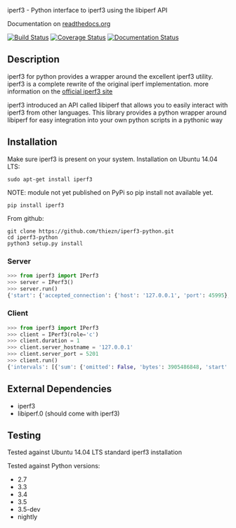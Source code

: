 iperf3 - Python interface to iperf3 using the libiperf API

Documentation on [readthedocs.org](https://iperf3-python.readthedocs.org/)

[![Build Status](https://travis-ci.org/thiezn/iperf3-python.svg?branch=master)](https://travis-ci.org/thiezn/iperf3-python)
[![Coverage Status](https://coveralls.io/repos/github/thiezn/iperf3-python/badge.svg?branch=master)](https://coveralls.io/github/thiezn/iperf3-python?branch=master)
[![Documentation Status](https://readthedocs.org/projects/iperf3-python/badge/?version=latest)](http://iperf3-python.readthedocs.io/en/latest/?badge=latest)

## Description

iperf3 for python provides a wrapper around the excellent iperf3 utility. iperf3 is a complete rewrite of the original iperf implementation. more information on the [official iperf3 site](https://iperf.fr/)

iperf3 introduced an API called libiperf that allows you to easily interact with iperf3 from other languages. This library provides a python wrapper around libiperf for easy integration into your own python scripts in a pythonic way

## Installation

Make sure iperf3 is present on your system. Installation on Ubuntu 14.04 LTS:

```
sudo apt-get install iperf3
```

NOTE: module not yet published on PyPi so pip install not available yet.
```
pip install iperf3
```

From github:
```
git clone https://github.com/thiezn/iperf3-python.git
cd iperf3-python
python3 setup.py install
```

### Server
```python
>>> from iperf3 import IPerf3
>>> server = IPerf3()
>>> server.run()
{'start': {'accepted_connection': {'host': '127.0.0.1', 'port': 45995}, 'version': 'iperf 3.0.6', 'timestamp': {'timesecs': 1471333681, 'time': 'Tue, 16 Aug 2016 07:48:01 GMT'}, 'connected': [{'local_host': '127.0.0.1', 'local_port': 5201, 'socket': 8, 'remote_port': 45996, 'remote_host': '127.0.0.1'}], 'tcp_mss_default': 16384, 'system_info': 'Linux server.local 2.6.18-408.el5 #1 SMP Fri Dec 11 14:03:08 EST 2015 x86_64 x86_64 x86_64 GNU/Linux\n', 'test_start': {'num_streams': 1, 'blksize': 131072, 'omit': 0, 'protocol': 'TCP', 'bytes': 0, 'blocks': 0, 'duration': 1, 'reverse': 0}, 'cookie': 'server.local.1471333681'}, 'intervals': [{'streams': [{'bits_per_second': 18954200000.0, 'socket': 8, 'end': 1.00009, 'omitted': False, 'bytes': 2369470464, 'start': 0, 'seconds': 1.00009}], 'sum': {'omitted': False, 'bits_per_second': 18954200000.0, 'end': 1.00009, 'bytes': 2369470464, 'start': 0, 'seconds': 1.00009}}, {'streams': [{'bits_per_second': 19773800000.0, 'socket': 8, 'end': 1.0388, 'omitted': False, 'bytes': 95682560, 'start': 1.00009, 'seconds': 0.0387108}], 'sum': {'omitted': False, 'bits_per_second': 19773800000.0, 'end': 1.0388, 'bytes': 95682560, 'start': 1.00009, 'seconds': 0.0387108}}], 'end': {'cpu_utilization_percent': {'remote_user': 1.75867, 'remote_system': 63.1275, 'host_user': 0.0386741, 'remote_total': 64.8035, 'host_total': 7.81372, 'host_system': 7.70424}, 'sum_sent': {'start': 0, 'bits_per_second': 19019900000.0, 'bytes': 2469724160, 'end': 1.0388, 'seconds': 1.0388}, 'streams': [{'sender': {'bits_per_second': 19019900000.0, 'socket': 8, 'end': 1.0388, 'bytes': 2469724160, 'start': 0, 'seconds': 1.0388}, 'receiver': {'bits_per_second': 18984700000.0, 'socket': 8, 'end': 1.0388, 'bytes': 2465153024, 'start': 0, 'seconds': 1.0388}}], 'sum_received': {'start': 0, 'bits_per_second': 18984700000.0, 'bytes': 2465153024, 'end': 1.0388, 'seconds': 1.0388}}}
```

### Client
```python
>>> from iperf3 import IPerf3
>>> client = IPerf3(role='c')
>>> client.duration = 1
>>> client.server_hostname = '127.0.0.1'
>>> client.server_port = 5201
>>> client.run()
{'intervals': [{'sum': {'omitted': False, 'bytes': 3905486848, 'start': 0, 'seconds': 1.00005, 'end': 1.00005, 'bits_per_second': 31242500000.0}, 'streams': [{'omitted': False, 'socket': 7, 'bytes': 3905486848, 'start': 0, 'seconds': 1.00005, 'end': 1.00005, 'bits_per_second': 31242500000.0}]}], 'start': {'system_info': 'Linux server.local 2.6.18-408.el5 #1 SMP Fri Dec 11 14:03:08 EST 2015 x86_64 x86_64 x86_64 GNU/Linux\n', 'timestamp': {'time': 'Mon, 15 Aug 2016 14:23:28 GMT', 'timesecs': 1471271008}, 'test_start': {'duration': 1, 'blksize': 131072, 'protocol': 'TCP', 'bytes': 0, 'blocks': 0, 'omit': 0, 'num_streams': 1, 'reverse': 0}, 'version': 'iperf 3.0.6', 'cookie': 'server.local.1471271008', 'connected': [{'local_host': '127.0.0.1', 'remote_host': '127.0.0.1', 'remote_port': 5201, 'socket': 7, 'local_port': 59464}], 'tcp_mss_default': 16384, 'connecting_to': {'host': '127.0.0.1', 'port': 5201}}, 'end': {'cpu_utilization_percent': {'remote_user': 0.0407711, 'host_user': 1.665, 'host_total': 96.216, 'remote_system': 1.83275, 'host_system': 94.4439, 'remote_total': 1.83507}, 'streams': [{'receiver': {'socket': 7, 'bytes': 3905486848, 'start': 0, 'seconds': 1.00005, 'end': 1.00005, 'bits_per_second': 31242500000.0}, 'sender': {'socket': 7, 'bytes': 3905486848, 'start': 0, 'seconds': 1.00005, 'end': 1.00005, 'bits_per_second': 31242500000.0}}], 'sum_sent': {'start': 0, 'seconds': 1.00005, 'end': 1.00005, 'bits_per_second': 31242500000.0, 'bytes': 3905486848}, 'sum_received': {'start': 0, 'seconds': 1.00005, 'end': 1.00005, 'bits_per_second': 31242500000.0, 'bytes': 3905486848}}}
```

## External Dependencies

- iperf3
- libiperf.0  (should come with iperf3)

## Testing
Tested against Ubuntu 14.04 LTS standard iperf3 installation

Tested against Python versions:
- 2.7
- 3.3
- 3.4
- 3.5
- 3.5-dev
- nightly
